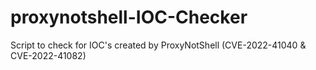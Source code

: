 # proxynotshell-IOC-Checker
Script to check for IOC's created by ProxyNotShell (CVE-2022-41040 &amp; CVE-2022-41082)
